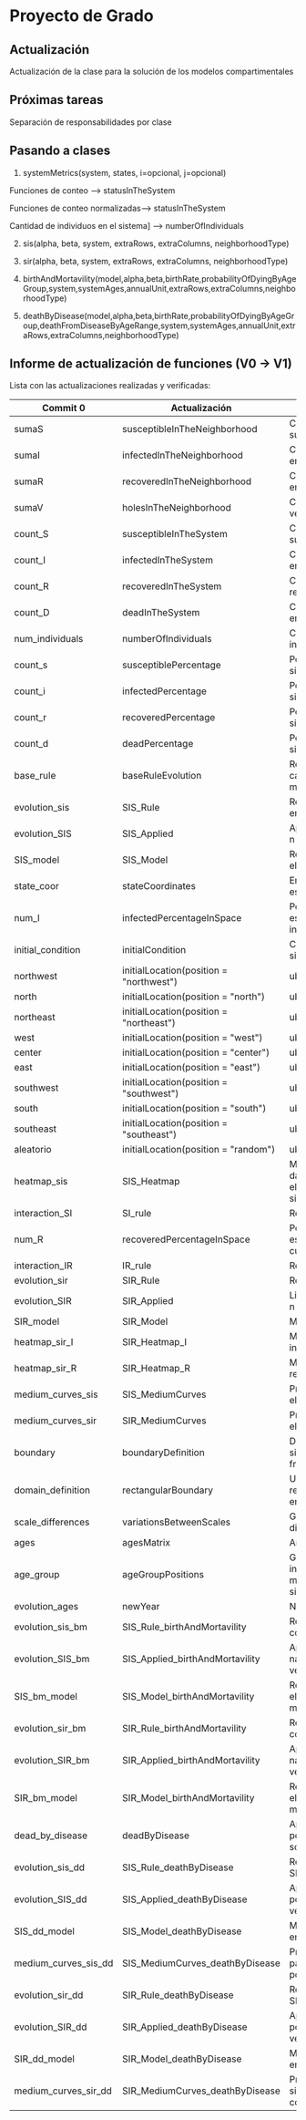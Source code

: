 # Proyecto de Grado

## Actualización

Actualización de la clase para la solución de los modelos compartimentales

## Próximas tareas

Separación de responsabilidades por clase

## Pasando a clases

1. systemMetrics(system, states, i=opcional, j=opcional)

Funciones de conteo --> statusInTheSystem

Funciones de conteo normalizadas--> statusInTheSystem

Cantidad de individuos en el sistema] --> numberOfIndividuals

2. sis(alpha, beta, system, extraRows, extraColumns, neighborhoodType)

3. sir(alpha, beta, system, extraRows, extraColumns, neighborhoodType)

4. birthAndMortavility(model,alpha,beta,birthRate,probabilityOfDyingByAgeGroup,system,systemAges,annualUnit,extraRows,extraColumns,neighborhoodType)

5. deathByDisease(model,alpha,beta,birthRate,probabilityOfDyingByAgeGroup,deathFromDiseaseByAgeRange,system,systemAges,annualUnit,extraRows,extraColumns,neighborhoodType)

## Informe de actualización de funciones (V0 -> V1)

Lista con las actualizaciones realizadas y verificadas:

| Commit 0       |Actualización                  |Descripción                  |
|----------------|-------------------------------|-----------------------------|
|sumaS|susceptibleInTheNeighborhood|Cantidad de individuos susceptibles en la vecindad|
|sumaI|infectedInTheNeighborhood|Cantidad de individuos infectados en la vecindad|
|sumaR|recoveredInTheNeighborhood|Cantidad de individuos infectados en la vecindad|
|sumaV|holesInTheNeighborhood|Cantidad de espacios vacios en la vecindad|
|count_S|susceptibleInTheSystem|Cantidad de individuos susceptibles en el sistema|
|count_I|infectedInTheSystem|Cantidad de individuos infectados en el sistema|
|count_R|recoveredInTheSystem|Cantidad de individuos recuperados en el sistema|
|count_D|deadInTheSystem|Cantidad de individuos fallecidos en el sistema|
|num_individuals|numberOfIndividuals|Cantidad de individuos que interactuan en el sistema|
|count_s|susceptiblePercentage|Porcentaje de susceptibles en el sistema|
|count_i|infectedPercentage|Porcentaje de infectados en el sistema|
|count_r|recoveredPercentage|Porcentaje de recuperados en el sistema|
|count_d|deadPercentage|Porcentaje de fallecidos en el sistema|
|base_rule|baseRuleEvolution|Regla totalística que describe el cambio entre los estados S e I de manera local|
|evolution_sis|SIS_Rule|Regla base de evolucion aplicada en el sistema|
|evolution_SIS|SIS_Applied|Aplica el modelo SIS una cantidad n de veces|
|SIS_model|SIS_Model|Reporta los datos luego de aplicar el modelo SIS n veces|
|state_coor|stateCoordinates|Enlista los agentes que tengan un estado especifico|
|num_I|infectedPercentageInSpace|Porcentaje de infectados en el espacio (a de cada b están infectados)|
|initial_condition|initialCondition|Condición inicial aplicada al sistema|
|northwest|initialLocation(position = "northwest")|ubicación inicial de infectados|
|north|initialLocation(position = "north")|ubicación inicial de infectados|
|northeast|initialLocation(position = "northeast")|ubicación inicial de infectados|
|west|initialLocation(position = "west")|ubicación inicial de infectados|
|center|initialLocation(position = "center")|ubicación inicial de infectados|
|east|initialLocation(position = "east")|ubicación inicial de infectados|
|southwest|initialLocation(position = "southwest")|ubicación inicial de infectados|
|south|initialLocation(position = "south")|ubicación inicial de infectados|
|southeast|initialLocation(position = "southeast")|ubicación inicial de infectados|
|aleatorio|initialLocation(position = "random")|ubicación inicial de infectados|
|heatmap_sis|SIS_Heatmap|Mapa de calor de la enfermedad dados los datos luego de aplicar el modelo SIS n veces sobre un sistema|
|interaction_SI|SI_rule|Regla de interacción del estado S|
|num_R|recoveredPercentageInSpace|Porcentaje de recuperados en el espacio (a de cada b están curados)|
|interaction_IR|IR_rule|Regla de interacción del estado I|
|evolution_sir|SIR_Rule|Regla de comportamiento SIR|
|evolution_SIR|SIR_Applied|Lista de evoluciones al aplicar SIR n veces|
|SIR_model|SIR_Model|Modelo SIR|
|heatmap_sir_I|SIR_Heatmap_I|Mapa de calor para la población infectada (SIR_Model[6])|
|heatmap_sir_R|SIR_Heatmap_R|Mapa de calor para la población recuperada (SIR_Model[6])|
|medium_curves_sis|SIS_MediumCurves|Promedio de n simulaciones para el modelo SIS|
|medium_curves_sir|SIR_MediumCurves|Promedio de n simulaciones para el modelo SIR|
|boundary|boundaryDefinition|Definición de la estructura del sistema dadas las condiciones de frontera|
|domain_definition|rectangularBoundary|Ubica una matriz nula de tamaño rectangleRows*rectangleColumns en la posición a,b del sistema|
|scale_differences|variationsBetweenScales|Genera una lista con las diferencias entre escalas|
|ages|agesMatrix|Arreglo de edades aleatorias|
|age_group|ageGroupPositions|Genera las posiciones de los individuos que tienen entre minAge y maxAge años en el sistema|
|evolution_ages|newYear|Nuevo año para los agentes|
|evolution_sis_bm|SIS_Rule_birthAndMortavility|Regla de evolución del modelo SIS con natalidad y mortalidad|
|evolution_SIS_bm|SIS_Applied_birthAndMortavility|Aplica el modelo SIS con natalidad y mortalidad n_iterations veces sobre el sistema|
|SIS_bm_model|SIS_Model_birthAndMortavility|Reporta los datos luego de aplicar el modelo SIS con natalidad y mortalidad n veces|
|evolution_sir_bm|SIR_Rule_birthAndMortavility|Regla de evolución del modelo SIR con natalidad y mortalidad|
|evolution_SIR_bm|SIR_Applied_birthAndMortavility|Aplica el modelo SIR con natalidad y mortalidad n_iterations veces sobre el sistema|
|SIR_bm_model|SIR_Model_birthAndMortavility|Reporta los datos luego de aplicar el modelo SIR con natalidad y mortalidad n veces|
|dead_by_disease|deadByDisease|Aplica probabilidades de muerte por enfermedad a grupos de edad sobre el sistema|
|evolution_sis_dd|SIS_Rule_deathByDisease|Regla de evolución para el modelo SIS con muerte por enfermedad|
|evolution_SIS_dd|SIS_Applied_deathByDisease|Aplica el modelo SIS con muerte por enfermedad n_iterations veces sobre el sistema|
|SIS_dd_model|SIS_Model_deathByDisease|Modelo SIS con muerte por enfermedad|
|medium_curves_sis_dd|SIS_MediumCurves_deathByDisease|Promedio de csim simulaciones para el modelo SIS con muerte por enfermedad|
|evolution_sir_dd|SIR_Rule_deathByDisease|Regla de evolución para el modelo SIR con muerte por enfermedad|
|evolution_SIR_dd|SIR_Applied_deathByDisease|Aplica el modelo SIR con muerte por enfermedad n_iterations veces sobre el sistema|
|SIR_dd_model|SIR_Model_deathByDisease|Modelo SIR con muerte por enfermedad|
|medium_curves_sir_dd|SIR_MediumCurves_deathByDisease|Promedio de n_simulations simulaciones para el modelo SIR con muerte por enfermedad|